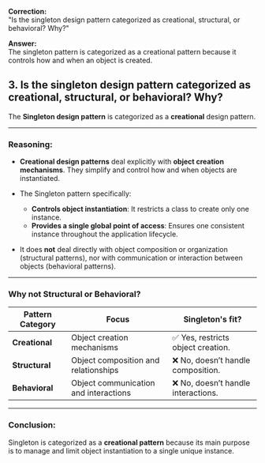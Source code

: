 **Correction:**  
"Is the singleton design pattern categorized as creational, structural, or behavioral? Why?"

**Answer:**  
The singleton pattern is categorized as a creational pattern because it controls how and when an object is created.

## 3. Is the singleton design pattern categorized as creational, structural, or behavioral? Why?

The **Singleton design pattern** is categorized as a **creational** design pattern.

---

### **Reasoning:**

- **Creational design patterns** deal explicitly with **object creation mechanisms**. They simplify and control how and when objects are instantiated.

- The Singleton pattern specifically:

  - **Controls object instantiation**: It restricts a class to create only one instance.
  - **Provides a single global point of access**: Ensures one consistent instance throughout the application lifecycle.

- It does **not** deal directly with object composition or organization (structural patterns), nor with communication or interaction between objects (behavioral patterns).

---

### **Why not Structural or Behavioral?**

| Pattern Category | Focus                                 | Singleton's fit?                    |
| ---------------- | ------------------------------------- | ----------------------------------- |
| **Creational**   | Object creation mechanisms            | ✅ Yes, restricts object creation.  |
| **Structural**   | Object composition and relationships  | ❌ No, doesn’t handle composition.  |
| **Behavioral**   | Object communication and interactions | ❌ No, doesn’t handle interactions. |

---

### **Conclusion:**

Singleton is categorized as a **creational pattern** because its main purpose is to manage and limit object instantiation to a single unique instance.

